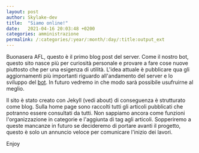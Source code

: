```yaml
---
layout: post
author: Skylake-dev
title:  "Siamo online!"
date:   2021-04-16 20:03:48 +0200
categories: amministrazione
permalink: /:categories/:year/:month/:day/:title:output_ext
---
```

Buonasera AFL, questo è il primo blog post del server. Come il nostro bot, questo sito nasce più per
curiosità personale e provare a fare cose nuove piuttosto che per una esigenza di utilità. L'idea attuale è
pubblicare qua gli aggiornamenti più importanti riguardo all'andamento del server e lo sviluppo del [bot](https://github.com/AFLdiscord/AFL-Bot).
In futuro vedremo in che modo sarà possibile usufruirne al meglio.

Il sito è stato creato con Jekyll (vedi about) di conseguenza è strutturato come blog. Sulla home page sono
raccolti tutti gli articoli pubblicati che potranno essere consultati da tutti. Non sappiamo ancora come funzioni
l'organizzazione in categorie e l'aggiunta di tag agli articoli.
Sopperiremo a queste mancanze in futuro se decideremo di portare avanti il progetto, questo è solo un annuncio veloce
per comunicare l'inizio dei lavori.

Enjoy